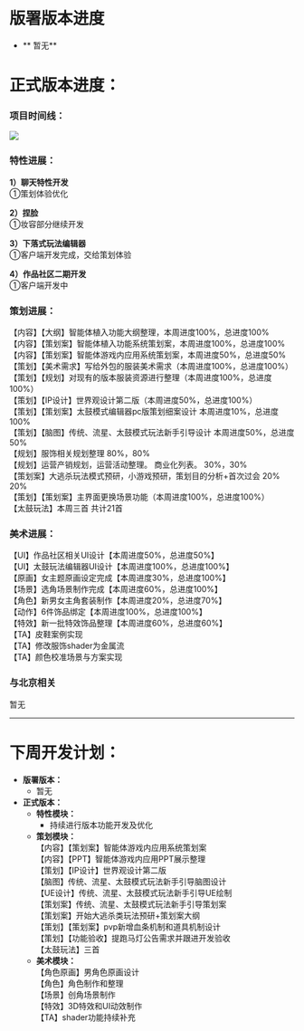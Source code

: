 # 版署版本进度
+ ** 暂无**

# 正式版本进度：
### 项目时间线：
![](https://cdn.nlark.com/yuque/0/2025/png/12926950/1737110677127-254ba57c-e5aa-4e1d-8548-59217af2cdc9.png)

### 特性进展：   
**1）聊天特性开发**  
①策划体验优化  
  
**2）捏脸**  
①妆容部分继续开发  
  
**3）下落式玩法编辑器**  
①客户端开发完成，交给策划体验  
  
**4）作品社区二期开发**  
①客户端开发中  
   

### 策划进展：
【内容】【大纲】智能体植入功能大纲整理，本周进度100%，总进度100%  
【内容】【策划案】智能体植入功能系统策划案，本周进度100%，总进度100%  
【内容】【策划案】智能体游戏内应用系统策划案，本周进度50%，总进度50%  
【策划】【美术需求】写给外包的服装美术需求（本周进度100%，总进度100%）  
【策划】【规划】对现有的版本服装资源进行整理（本周进度100%，总进度100%）  
【策划】【IP设计】世界观设计第二版（本周进度50%，总进度100%）  
【策划】【策划案】太鼓模式编辑器pc版策划细案设计  本周进度10%，总进度100%  
【策划】【脑图】传统、流星、太鼓模式玩法新手引导设计    本周进度50%，总进度50%  
【规划】服饰相关规划整理      80%，80%  
【规划】运营产销规划，运营活动整理。 商业化列表。 30%，30%  
【策划案】大逃杀玩法模式预研，小游戏预研，策划目的分析+首次过会    20%  20%  
【策划】【策划案】主界面更换场景功能（本周进度100%，总进度100%）  
【太鼓玩法】本周三首 共计21首  

### 美术进展：
【UI】作品社区相关UI设计【本周进度50%，总进度50%】  
【UI】太鼓玩法编辑器UI设计【本周进度100%，总进度100%】  
【原画】女主题原画设定完成【本周进度30%，总进度100%】  
【场景】选角场景制作完成【本周进度60%，总进度100%】  
【角色】新男女主角套装制作【本周进度20%，总进度70%】  
【动作】6件饰品绑定【本周进度100%，总进度100%】  
【特效】新一批特效饰品整理【本周进度60%，总进度60%】  
【TA】皮鞋案例实现  
【TA】修改服饰shader为金属流  
【TA】颜色校准场景与方案实现  

###  与北京相关                       
暂无 

---

# 下周开发计划：
+ **版署版本：**
    -   暂无
+ **正式版本：**
    - **特性模块：**
        *  持续进行版本功能开发及优化
    - **策划模块：**  
【内容】【策划案】智能体游戏内应用系统策划案  
【内容】【PPT】智能体游戏内应用PPT展示整理  
【策划】【IP设计】世界观设计第二版  
【脑图】传统、流星、太鼓模式玩法新手引导脑图设计  
【UE设计】传统、流星、太鼓模式玩法新手引导UE绘制  
【策划案】传统、流星、太鼓模式玩法新手引导策划案  
【策划案】开始大逃杀类玩法预研+策划案大纲  
【策划】【策划案】pvp新增血条机制和道具机制设计  
【策划】【功能验收】提跑马灯公告需求并跟进开发验收  
【太鼓玩法】三首   
    -  **美术模块：**  
【角色原画】男角色原画设计  
【角色】角色制作和整理  
【场景】创角场景制作  
【特效】3D特效和UI动效制作  
【TA】shader功能持续补充  

